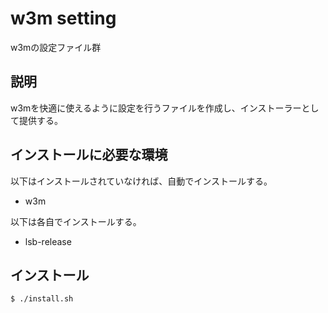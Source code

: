 # w3m setting
w3mの設定ファイル群  

## 説明
w3mを快適に使えるように設定を行うファイルを作成し、インストーラーとして提供する。

## インストールに必要な環境
以下はインストールされていなければ、自動でインストールする。
* w3m

以下は各自でインストールする。
* lsb-release


## インストール
```bash
$ ./install.sh
```

